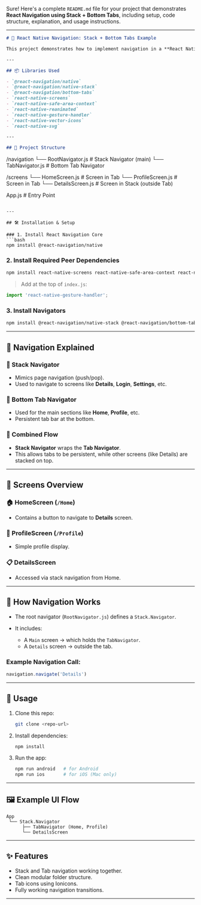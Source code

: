 Sure! Here's a complete `README.md` file for your project that demonstrates **React Navigation using Stack + Bottom Tabs**, including setup, code structure, explanation, and usage instructions.

---

```markdown
# 🚀 React Native Navigation: Stack + Bottom Tabs Example

This project demonstrates how to implement navigation in a **React Native app** using **React Navigation** with **Stack Navigator** and **Bottom Tabs Navigator**.

---

## 📦 Libraries Used

- `@react-navigation/native`
- `@react-navigation/native-stack`
- `@react-navigation/bottom-tabs`
- `react-native-screens`
- `react-native-safe-area-context`
- `react-native-reanimated`
- `react-native-gesture-handler`
- `react-native-vector-icons`
- `react-native-svg`

---

## 📁 Project Structure

```

/navigation
└── RootNavigator.js        # Stack Navigator (main)
└── TabNavigator.js         # Bottom Tab Navigator

/screens
└── HomeScreen.js           # Screen in Tab
└── ProfileScreen.js        # Screen in Tab
└── DetailsScreen.js        # Screen in Stack (outside Tab)

App.js                        # Entry Point

````

---

## 🛠️ Installation & Setup

### 1. Install React Navigation Core
```bash
npm install @react-navigation/native
````

### 2. Install Required Peer Dependencies

```bash
npm install react-native-screens react-native-safe-area-context react-native-gesture-handler react-native-reanimated react-native-svg react-native-vector-icons
```

> Add at the top of `index.js`:

```js
import 'react-native-gesture-handler';
```

### 3. Install Navigators

```bash
npm install @react-navigation/native-stack @react-navigation/bottom-tabs
```

---

## 🧭 Navigation Explained

### 🔹 Stack Navigator

* Mimics page navigation (push/pop).
* Used to navigate to screens like **Details**, **Login**, **Settings**, etc.

### 🔹 Bottom Tab Navigator

* Used for the main sections like **Home**, **Profile**, etc.
* Persistent tab bar at the bottom.

### 🔁 Combined Flow

* **Stack Navigator** wraps the **Tab Navigator**.
* This allows tabs to be persistent, while other screens (like Details) are stacked on top.

---

## 📱 Screens Overview

### 🏠 HomeScreen (`/Home`)

* Contains a button to navigate to **Details** screen.

### 👤 ProfileScreen (`/Profile`)

* Simple profile display.

### 📋 DetailsScreen

* Accessed via stack navigation from Home.

---

## 🔄 How Navigation Works

* The root navigator (`RootNavigator.js`) defines a `Stack.Navigator`.
* It includes:

  * A `Main` screen → which holds the `TabNavigator`.
  * A `Details` screen → outside the tab.

### Example Navigation Call:

```js
navigation.navigate('Details')
```

---

## 🧪 Usage

1. Clone this repo:

   ```bash
   git clone <repo-url>
   ```

2. Install dependencies:

   ```bash
   npm install
   ```

3. Run the app:

   ```bash
   npm run android   # for Android
   npm run ios       # for iOS (Mac only)
   ```

---

## 🖼️ Example UI Flow

```
App
 └── Stack.Navigator
      ├── TabNavigator (Home, Profile)
      └── DetailsScreen
```

---

## ✨ Features

* Stack and Tab navigation working together.
* Clean modular folder structure.
* Tab icons using Ionicons.
* Fully working navigation transitions.

---

